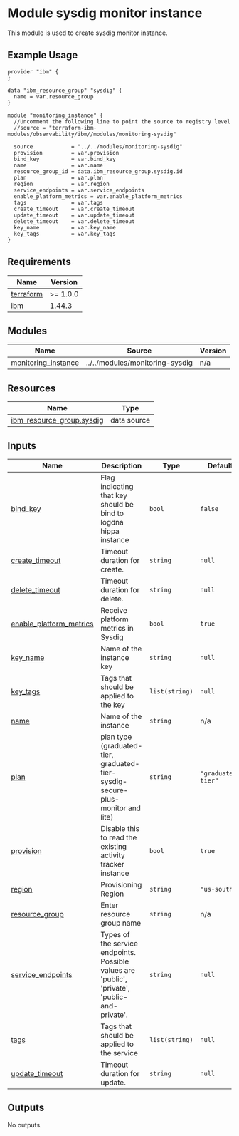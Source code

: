 # Module sysdig monitor instance

This module is used to create sysdig monitor instance.

## Example Usage
```
provider "ibm" {
}

data "ibm_resource_group" "sysdig" {
  name = var.resource_group
}

module "monitoring_instance" {
  //Uncomment the following line to point the source to registry level
  //source = "terraform-ibm-modules/observability/ibm//modules/monitoring-sysdig"

  source            = "../../modules/monitoring-sysdig"
  provision         = var.provision
  bind_key          = var.bind_key
  name              = var.name
  resource_group_id = data.ibm_resource_group.sysdig.id
  plan              = var.plan
  region            = var.region
  service_endpoints = var.service_endpoints
  enable_platform_metrics = var.enable_platform_metrics
  tags              = var.tags
  create_timeout    = var.create_timeout
  update_timeout    = var.update_timeout
  delete_timeout    = var.delete_timeout
  key_name          = var.key_name
  key_tags          = var.key_tags
}

```

<!-- BEGINNING OF PRE-COMMIT-TERRAFORM DOCS HOOK -->
## Requirements

| Name | Version |
|------|---------|
| <a name="requirement_terraform"></a> [terraform](#requirement\_terraform) | >= 1.0.0 |
| <a name="requirement_ibm"></a> [ibm](#requirement\_ibm) | 1.44.3 |

## Modules

| Name | Source | Version |
|------|--------|---------|
| <a name="module_monitoring_instance"></a> [monitoring\_instance](#module\_monitoring\_instance) | ../../modules/monitoring-sysdig | n/a |

## Resources

| Name | Type |
|------|------|
| [ibm_resource_group.sysdig](https://registry.terraform.io/providers/IBM-Cloud/ibm/1.44.3/docs/data-sources/resource_group) | data source |

## Inputs

| Name | Description | Type | Default | Required |
|------|-------------|------|---------|:--------:|
| <a name="input_bind_key"></a> [bind\_key](#input\_bind\_key) | Flag indicating that key should be bind to logdna hippa instance | `bool` | `false` | no |
| <a name="input_create_timeout"></a> [create\_timeout](#input\_create\_timeout) | Timeout duration for create. | `string` | `null` | no |
| <a name="input_delete_timeout"></a> [delete\_timeout](#input\_delete\_timeout) | Timeout duration for delete. | `string` | `null` | no |
| <a name="input_enable_platform_metrics"></a> [enable\_platform\_metrics](#input\_enable\_platform\_metrics) | Receive platform metrics in Sysdig | `bool` | `true` | no |
| <a name="input_key_name"></a> [key\_name](#input\_key\_name) | Name of the instance key | `string` | `null` | no |
| <a name="input_key_tags"></a> [key\_tags](#input\_key\_tags) | Tags that should be applied to the key | `list(string)` | `null` | no |
| <a name="input_name"></a> [name](#input\_name) | Name of the instance | `string` | n/a | yes |
| <a name="input_plan"></a> [plan](#input\_plan) | plan type (graduated-tier, graduated-tier-sysdig-secure-plus-monitor and lite) | `string` | `"graduated-tier"` | no |
| <a name="input_provision"></a> [provision](#input\_provision) | Disable this to read the existing activity tracker instance | `bool` | `true` | no |
| <a name="input_region"></a> [region](#input\_region) | Provisioning Region | `string` | `"us-south"` | no |
| <a name="input_resource_group"></a> [resource\_group](#input\_resource\_group) | Enter resource group name | `string` | n/a | yes |
| <a name="input_service_endpoints"></a> [service\_endpoints](#input\_service\_endpoints) | Types of the service endpoints. Possible values are 'public', 'private', 'public-and-private'. | `string` | `null` | no |
| <a name="input_tags"></a> [tags](#input\_tags) | Tags that should be applied to the service | `list(string)` | `null` | no |
| <a name="input_update_timeout"></a> [update\_timeout](#input\_update\_timeout) | Timeout duration for update. | `string` | `null` | no |

## Outputs

No outputs.
<!-- END OF PRE-COMMIT-TERRAFORM DOCS HOOK -->
